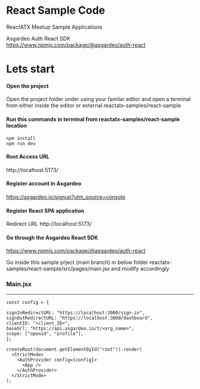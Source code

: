 # React Sample Code
ReactATX Meetup Sample Applications

Asgardeo Auth React SDK
https://www.npmjs.com/package/@asgardeo/auth-react

# Lets start

#### Open the project
Open the project folder under using your familar editor and open a terminal from either inside the editor or external
reactatx-samples/react-sample

#### Run this commands in terminal from reactatx-samples/react-sample location
```
npm install 
npm run dev
```

#### Root Access URL
http://localhost:5173/

#### Register account in Asgardeo 
https://asgardeo.io/signup?utm_source=console

#### Register React SPA application
Redirect URL http://localhost:5173/

#### Go through the Asgardeo React SDK 
https://www.npmjs.com/package/@asgardeo/auth-react

Go inside this sample prject (main branch) in below folder reactatx-samples/react-sample/src/pages/main.jsx and modify accordingly

### Main.jsx
--------
```
const config = {

signInRedirectURL: "https://localhost:3000/sign-in",
signOutRedirectURL: "https://localhost:3000/dashboard",
clientID: "<client_ID>",
baseUrl: "https://api.asgardeo.io/t/<org_name>",
scope: ["openid", "profile"],
};

createRoot(document.getElementById("root")).render(
  <StrictMode>
    <AuthProvider config={config}>
      <App />
    </AuthProvider>
  </StrictMode>
);
```

